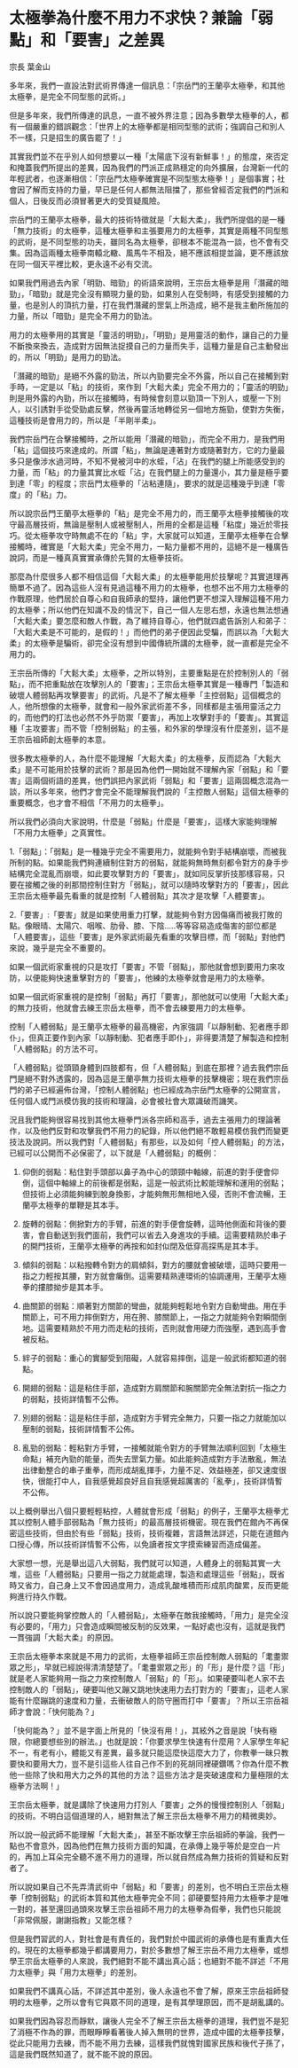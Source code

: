# 太極拳為什麼不用力不求快？兼論「弱點」和「要害」之差異

宗長
葉金山

多年來，我們一直設法對武術界傳達一個訊息：「宗岳門的王蘭亭太極拳，和其他太極拳，是完全不同型態的武術。」

但是多年來，我們所傳達的訊息，一直不被外界注意；因為多數學太極拳的人，都有一個嚴重的錯誤觀念：「世界上的太極拳都是相同型態的武術；強調自己和別人不一樣，只是招生的廣告罷了！」

其實我們並不在乎別人如何想要以一種「太陽底下沒有新鮮事！」的態度，來否定和掩蓋我們所提出的差異，因為我們的門派正成熟穩定的向外擴展，台灣新一代的年輕武者，也逐漸相信：「宗岳門太極拳確實是不同型態太極拳！」是個事實；社會因了解而支持的力量，早已是任何人都無法阻擋了，那些曾經否定我們的門派和個人，日後反而必須冒著更大的受質疑風險。

宗岳門的王蘭亭太極拳，最大的技術特徵就是「大鬆大柔」，我們所提倡的是一種「無力技術」的太極拳，這種太極拳和主張要用力的太極拳，其實是兩種不同型態的武術，是不同型態的功夫，雖同名為太極拳，卻根本不能混為一談，也不會有交集。因為這兩種太極拳南轅北轍、風馬牛不相及，絕不應該相提並論，更不應該放在同一個天平裡比較，更永遠不必有交流。

如果我們用過去內家「明勁、暗勁」的術語來說明，王宗岳太極拳是用「潛藏的暗勁」，「暗勁」就是完全沒有顯現力量的勁，如果別人在受制時，有感受到接觸的力量，也是別人的頂抗力量，打在我們潛藏的罡氣上所造成，絕不是我主動所施加的力量，所以「暗勁」是完全不用力的勁法。

用力的太極拳用的其實是「靈活的明勁」，「明勁」是用靈活的動作，讓自己的力量不斷換來換去，造成對方因無法捉摸自己的力量而失手，這種力量是自己主動發出的，所以「明勁」是用力的勁法。

「潛藏的暗勁」是絕不外露的勁法，所以內勁要完全不外露，所以自己在接觸到對手時，一定是以「粘」的技術，來作到「大鬆大柔」完全不用力的；「靈活的明勁」則是用外露的內勁，所以在接觸時，有時候會刻意以勁頂一下別人，或壓一下別人，以引誘對手從受勁處反擊，然後再靈活地轉從另一個地方施勁，使對方失衡，這種技術是會用力的，所以是「半剛半柔」。

我們宗岳門在合擊接觸時，之所以能用「潛藏的暗勁」，而完全不用力，是我們用「粘」這個技巧來達成的。所謂「粘」，無論是連著對方或隨著對方，它的力量最多只是像涉水過河時，不知不覺被河中的水蛭，「沾」在我們的腿上所能感受到的力量，而「粘」的力量其實比水蛭「沾」在我們腿上的力量還小，其力量是極乎要到達「零」的程度；宗岳門太極拳的「沾粘連隨」，要求的就是這種幾乎到達「零度」的「粘」力。

所以說宗岳門王蘭亭太極拳的「粘」是完全不用力的，而王蘭亭太極拳接觸後的攻守最高層技術，無論是壓制人或被壓制人，所用的全都是這種「粘度」幾近於零技巧。從太極拳攻守時無處不在的「粘」字，大家就可以知道，王蘭亭太極拳在合擊接觸時，確實是「大鬆大柔」完全不用力，一點力量都不用的，這絕不是一種廣告說詞，而是一種真真實實承傳於先賢的太極拳技術。

那麼為什麼很多人都不相信這個「大鬆大柔」的太極拳能用於技擊呢？其實道理再簡單不過了。因為這些人沒有見過這種不用力的太極拳，也想不出不用力太極拳的作戰原理，他們居於自尊心和自我師承的堅持，讓他們更不想深入理解這種不用力的太極拳；所以他們在知識不及的情況下，自己一個人左思右想，永遠也無法想通「大鬆大柔」要怎麼和敵人作戰，為了維持自尊心，他們就四處告訴別人和弟子：「大鬆大柔是不可能的，是假的！」而他們的弟子便因此受騙，而誤以為「大鬆大柔」的太極拳是騙術，卻完全沒有想到中國傳統所講的太極拳，就一直都是完全不用力的。

王宗岳所傳的「大鬆大柔」太極拳，之所以特別，主要重點是在於控制別人的「弱點」，而不把重點放在攻擊別人的「要害」；王宗岳太極拳其實是一種專門「製造和破壞人體弱點再攻擊要害」的武術。凡是不了解太極拳「主控弱點」這個概念的人，他所想像的太極拳，就會和一般外家武術差不多，同樣都是主張用靈活之力的，而他們的打法也必然不外乎防禦「要害」，再加上攻擊對手的「要害」。其實這種「主攻要害」而不管「控制弱點」的主張，和外家的學理沒有什麼差別，這不是王宗岳祖師創太極拳的本意。

很多教太極拳的人，為什麼不能理解「大鬆大柔」的太極拳，反而認為「大鬆大柔」是不可能用於技擊的武術？那是因為他們一開始就不理解內家「弱點」和「要害」這兩個術語的差異，他們誤把內家武術「弱點」和「要害」這兩固概念混為一談，所以多年來，他們才會完全不能理解我們說的「主控敵人弱點」這個太極拳的重要概念，也才會不相信「不用力的太極拳」。

所以我們必須向大家說明，什麼是「弱點」什麼是「要害」，這樣大家能夠理解「不用力太極拳」之真實性。

1.「弱點」：「弱點」是一種幾乎完全不需要用力，就能夠令對手結構崩壞，而被我所制的點。如果能我們夠連續制住對方的弱點，就能夠無時無刻都令對方的身手步結構完全混亂而崩壞，如此要攻擊對方的「要害」，就如同反掌折技那樣容易，只要在接觸之後的剎那間控制住對方「弱點」，就可以隨時攻擊對方的「要害」，因此王宗岳太極拳最先看重的就是控制「人體弱點」其次才是攻擊「人體要害」。

2.「要害」:「要害」就是如果使用重力打擊，就能夠令對方因傷痛而被我打敗的點。像眼晴、太陽穴、咽喉、肋骨、膝、下陰.....等等容易造成傷害的部位都是「人體要害」，這些「要害」是外家武術最先看重的攻擊目標，而「弱點」對他們來說，幾乎是完全不重要的。

如果一個武術家重視的只是攻打「要害」不管「弱點」，那他就會想到要用力來攻防，以便能夠快速重擊對方的「要害」，他練的太極拳就會是用力的太極拳。

如果一個武術家重視的是控制「弱點」再打「要害」，那他就可以使用「大鬆大柔」的無力技術，他就會去練王宗岳太極拳，而不會去練要用力的太極拳。

控制「人體弱點」是王蘭亭太極拳的最高機密，內家強調「以靜制動、犯者應手即仆」，但真正要作到內家「以靜制動、犯者應手即仆」，非得要清楚了解製造和控制「人體弱點」的方法不可。

「人體弱點」從頭頸身體到四肢都有，但「人體弱點」到底在那裡？過去我們宗岳門是絕不對外透露的，因為這是王蘭亭無力技術太極拳的技擊機密；現在我們宗岳門的弟子已經遍佈台灣，「控制人體弱點」也已經成為宗岳門太極拳的公開宣言，任何個人或門派模仿我的技術和理論，必會被社會大眾識破而譏笑。

況且我們能夠很容易找到其他太極拳門派各宗師和高手，過去主張用力的理論著作，以及他們反對和攻擊我們不用力的紀錄，所以他們絕不敢輕易模仿我們而變更技法及說詞。所以我們對「人體弱點」有那些，以及如何「控人體弱點」的方法，已經可以公開而不必保密了，以下就是「人體弱點」的概例：

1. 仰倒的弱點：粘住對手頭部以鼻子為中心的頭頸中軸線，前進的對手便會仰倒，這個中軸線上的前後都是弱點，這是一般武術比較能理解和運用的弱點；但技術上必須能夠練到脫身換影，才能夠無形無相地入侵，否則不會流暢，王蘭亭太極拳的單鞭是其本手。

2. 旋轉的弱點：側掀對方的手臂，前進的對手便會旋轉，這時他側面和背後的要害，會自動送到我們面前，我們可以省去入身進攻的手續。這需要精熟於串子的開門技術，王蘭亭太極拳的再按和如封似閉及低穿高探馬是其本手。

3. 傾斜的弱點：以粘撥轉令對方的肩傾斜，對方的腰就會被破壞，這時只要用一指之力輕按其腰，對方就會癱倒。這需要精熟連環術的協調運用，王蘭亭太極拳的摟膝拗步是其本手。

4. 曲關節的弱點：順著對方關節的彎曲，就能夠輕鬆地令對方自動彎曲。用在手關節上，可不用力摔倒對方，用在胯、膝關節上，一指之力就能夠令對瞬間倒地。這需要精熟於不用力而走粘的技術，否則就會用硬力而強壓，遇到高手會被反粘。

5. 絆子的弱點：重心的實腳受到阻礙，人就容易摔倒，這是一般武術都知道的弱點。

6. 開翅的弱點：這是粘住手部，造成對方肩關節和腕關節完全無法對抗一指之力的弱點，技術詳情暫不公佈。

7. 別翅的弱點：這是粘住手部，造成對方手臂完全無力，只要一指之力就能加以壓制的弱點，技術詳情暫不公佈。

8. 亂勁的弱點：輕粘對方手臂，一接觸就能令對方的手臂無法順利回到「太極生命點」補充內勁的能量，而失去罡氣力量。如此能夠造成對方手法散亂，無法出律動整合的串子重拳，而形成胡亂揮手，力量不足、效益極差，卻又速度很快，很能打中人，自我感覺超良好且自我感覺超厲害的「亂拳」，技術詳情暫不公佈。

以上概例舉出八個只要輕輕粘控，人體就會形成「弱點」的例子，王蘭亭太極拳尤其以控制人體手部弱點為「無力技術」的最高層技術機密。現在我們在館內不再保密這些技術，但由於有些「弱點」技術，技術複雜，言語無法詳述，只能在道館內口授心傳，所以技術詳情暫不公佈，以免讀者按文字摸索練習而造成偏差。

大家想一想，光是舉出這八大弱點，我們就可以知道，人體身上的弱點其實一大堆，這些「人體弱點」只要用一指之力就能處理，製造和處理這些「弱點」，既省時又省力，自己身上又不會因過度用力，造成乳酸堆積而形成肌肉酸累，反而更能夠進行持久作戰。

所以說只要能夠掌控敵人的「人體弱點」，太極拳在敵我接觸時，「用力」是完全沒有必要的，「用力」只會造成瞬間被反制的反效果，一點好處也沒有，這就是我們一貫強調「大鬆大柔」的原因。

王宗岳太極拳本來就是不用力的武術，太極拳祖師王宗岳控制敵人弱點的「耄耋禦眾之形」，早就已經說得清清楚楚了。「耄耋禦眾之形」的「形」是什麼？這「形」就是老人家能夠用一指之力來控制敵人「弱點」的「形」。如果硬要叫老人家不去控制敵人的「弱點」，硬要叫他又蹦又跳地快速用力去打對方的「要害」，這老人家能有什麼蹦跳的速度和力量，去衝破敵人的防守圈而打中「要害」？所以王宗岳祖師才會說：「快何能為？」

「快何能為？」並不是字面上所見的「快沒有用！」，其絃外之音是說「快有極限，你總要想些別的辦法。」也就是說：「你要求學生快速有什麼用？人家學生年紀不一，有老有小，體能又有差異，最多就只能這麼快這麼大力了，你教拳一昧只教要快和要用大力，豈不是引這些人往自己作不到的死胡同裡硬鑽嗎？你為什麼不教他一些除了快和用大力之外的其他的方法？這些方法才是突破速度和力量極限的太極拳方法啊！」

王宗岳太極拳，就是講除了快速用力打別人「要害」之外的慢慢控制別人「弱點」的技術。不明白這個道理的人，絕對無法了解王宗岳太極拳不用力的精微奧妙。

所以說一般武師不能理解「大鬆大柔」，甚至不斷攻擊王宗岳祖師的拳論，我們一點也不會意外，因為他們在無力技術方面的知識，在承傳上幾乎等於是空白一片的，再加上耳朵完全聽不進不用力的道理，所以就自然成為無力技術的質疑和反對者了。

所以說如果自己不先弄清武術中「弱點」和「要害」的差別，也不明白王宗岳太極拳「控制弱點」的武術本質和其他太極拳完全不同；卻硬要堅持用力太極拳才是唯一對的，甚至還回過頭來攻擊王宗岳祖師不用力的太極拳為假拳，我們也只能說「非常佩服，謝謝指教」又能怎樣？

但是我們習武的人，對社會是有責任的，我們對於中國武術的承傳也是有重責大任的。現在的太極拳都幾乎都講要用力，對於多數想了解王宗岳不用力太極拳，或想學王宗岳太極拳的人來說，我們絕對不能不講出真心話；也絕對不能不詳述「不用力太極拳」與「用力太極拳」的差別。

如果我們不講真心話，不詳述其中差別，後人永遠也不會了解，原來王宗岳祖師發明的太極拳，之所以會有它與眾不同的道理，是有其學理原因，而不是胡亂講的。

如果我們因為容忍而靜默，讓後人完全不了解王宗岳太極拳的道理，我們豈不是犯了消極不作為的罪，而眼睜睜看著後人掉入無明的世界，造成中國的太極拳技擊，從此只能用力去練，而不能不用力去練，這樣我們就愧對國家民族和後代子孫了，這是我們既然知道了，就不能不說的原因。